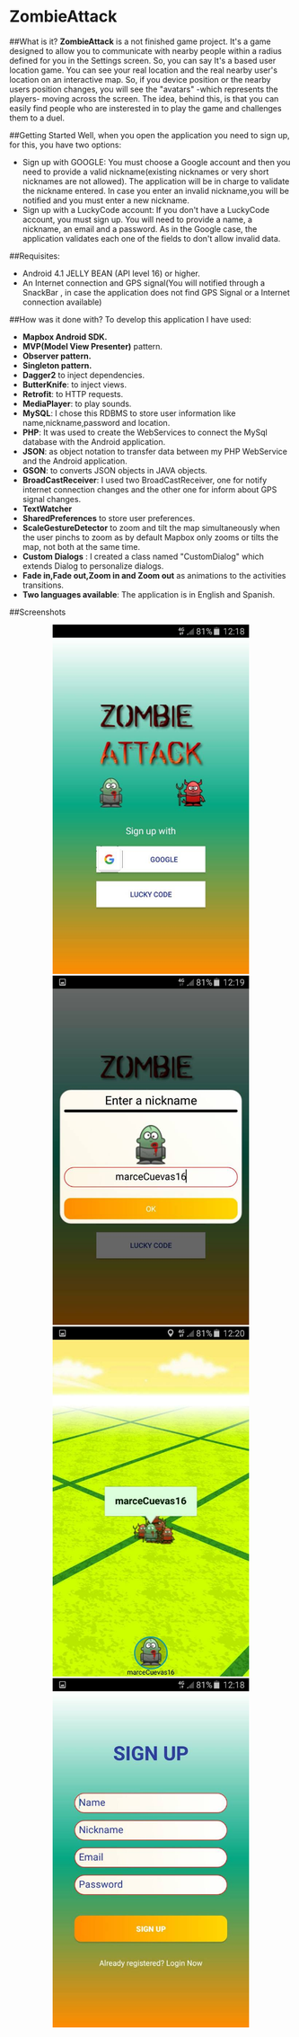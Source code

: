 # ZombieAttack

##What is it?
**ZombieAttack** is a not finished game project. It's a game designed to allow you to communicate with nearby people within a radius defined for
you in the Settings screen. So, you can say It's a based user location game. 
You can see your real location and the real nearby user's location on an interactive map. So, if you device position or the nearby users position
changes, you will see the "avatars" -which represents the players- moving across the screen.
The idea, behind this, is that you can easily find people who are insterested in to play the game and challenges them to a duel.

##Getting Started
Well, when you open the application you need to sign up, for this, you have two options:
* Sign up with GOOGLE: You must choose a Google account and then you need to provide a valid nickname(existing nicknames or very short nicknames
are not allowed). The application will be in charge to validate the nickname entered. In case you enter an invalid nickname,you will be notified and 
you must enter a new nickname.
* Sign up with a LuckyCode account: If you don't have a LuckyCode account, you must sign up. You will need to provide a name, a nickname, an email and a
password. As in the Google case, the application validates each one of the fields to don't allow invalid data.

##Requisites:
* Android 4.1 JELLY BEAN (API level 16) or higher.
* An Internet connection and GPS signal(You will notified through a SnackBar , in case the application does not find GPS Signal or a Internet connection available)

##How was it done with?
To develop this application I have used:
* **Mapbox Android SDK.**
* **MVP(Model View Presenter)** pattern. 
* **Observer pattern.**
* **Singleton pattern.**
* **Dagger2** to inject dependencies.
* **ButterKnife**: to inject views.
* **Retrofit**: to HTTP requests.
* **MediaPlayer**: to play sounds.
* **MySQL**: I chose this RDBMS to store user information like name,nickname,password and location.
* **PHP**: It was used to create the WebServices to connect the MySql database with the Android application.
* **JSON**: as object notation to transfer data between my PHP WebService and the Android application.
* **GSON**: to converts JSON objects in JAVA objects.
* **BroadCastReceiver**: I used two BroadCastReceiver, one for notify internet connection changes and the other one for inform about GPS signal changes.
* **TextWatcher**
* **SharedPreferences** to store user preferences.
* **ScaleGestureDetector** to zoom and tilt the map simultaneously when the user pinchs to zoom as by default Mapbox only zooms or tilts the map, not both at the same time.
* **Custom Dialogs** : I created a class named "CustomDialog" which extends Dialog to personalize dialogs.
* **Fade in,Fade out,Zoom in and Zoom out** as animations to the activities transitions.
* **Two languages available**: The application is in English and Spanish.

##Screenshots
<p align="center">
  <img src="Screenshots/menu.png" width="350"/>
  <img src="Screenshots/enter_nickname.png" width="350"/>
  <img src="Screenshots/main.png" width="350"/>
  <img src="Screenshots/sign_up.png" width="350" />
</p>






